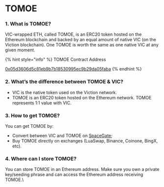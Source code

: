 # TOMOE

### 1. What is TOMOE?

VIC-wrapped ETH, called TOMOE, is an ERC20 token hosted on the Ethereum blockchain and backed by an equal amount of native VIC (on the Viction blockchain). One TOMOE is worth the same as one native VIC at any given moment.

{% hint style="info" %}
TOMOE Contract Address

[0x05d3606d5c81eb9b7b18530995ec9b29da05faba](https://etherscan.io/address/0x05d3606d5c81eb9b7b18530995ec9b29da05faba)
{% endhint %}

### 2. What’s the difference between TOMOE & VIC?

* VIC is the native token used on the Viction network.
* TOMOE is an ERC20 token hosted on the Ethereum network. TOMOE represents 1:1 value with VIC.

### 3. How to get TOMOE?

You can get TOMOE by:

* Convert between VIC and TOMOE on [SpaceGate](https://blog.coin98.com/Viction-bridge-is-now-available-on-spacegate/);
* Buy TOMOE directly on exchanges (LuaSwap, Binance, Coinone, BingX, etc).

### 4. Where can I store TOMOE?

You can store TOMOE in an Ethereum address. Make sure you own a private key/seeding phrase and can access the Ethereum address receiving TOMOE.\
